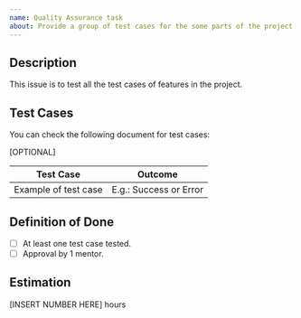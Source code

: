 ```yaml
---
name: Quality Assurance task
about: Provide a group of test cases for the some parts of the project.
---
```


## Description
This issue is to test all the test cases of features in the project.

## Test Cases
You can check the following document for test cases: 

[OPTIONAL] 

| Test Case     | Outcome |
| ------------- | ------------- |
| Example of test case | E.g.: Success or Error|

## Definition of Done
- [ ] At least one test case tested.
- [ ] Approval by 1 mentor.

## Estimation
[INSERT NUMBER HERE] hours

